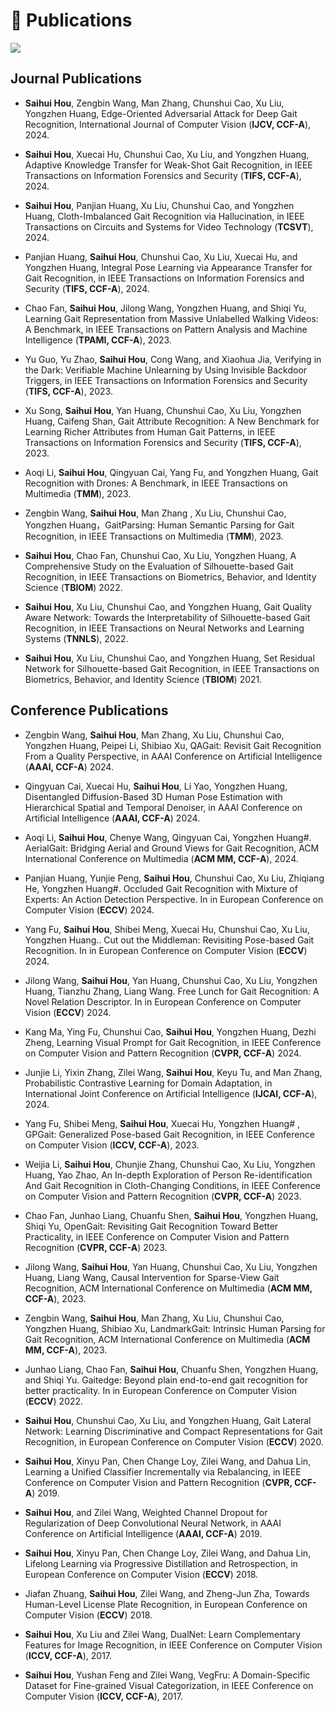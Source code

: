 
# 📝 Publications

<a href='https://scholar.google.com/citations?user=4FA6C0AAAAAJ'><img src="https://img.shields.io/endpoint?logo=Google%20Scholar&url=https%3A%2F%2Fcdn.jsdelivr.net%2Fgh%2FRayeRen%2Frayeren.github.io@google-scholar-stats%2Fgs_data_shieldsio.json&labelColor=f6f6f6&color=9cf&style=flat&label=citations"></a>

## Journal Publications 
- **Saihui Hou**, Zengbin Wang, Man Zhang, Chunshui Cao, Xu Liu, Yongzhen Huang, Edge-Oriented Adversarial Attack for Deep Gait Recognition, International Journal of Computer Vision (**IJCV, CCF-A**), 2024.

- **Saihui Hou**, Xuecai Hu, Chunshui Cao, Xu Liu, and Yongzhen Huang, Adaptive Knowledge Transfer for Weak-Shot Gait Recognition, in IEEE Transactions on Information Forensics and Security (**TIFS, CCF-A**), 2024.

- **Saihui Hou**, Panjian Huang, Xu Liu, Chunshui Cao, and Yongzhen Huang, Cloth-Imbalanced Gait Recognition via Hallucination, in IEEE Transactions on Circuits and Systems for Video Technology (**TCSVT**), 2024.

- Panjian Huang, **Saihui Hou**, Chunshui Cao, Xu Liu, Xuecai Hu, and Yongzhen Huang, Integral Pose Learning via Appearance Transfer for Gait Recognition, in IEEE Transactions on Information Forensics and Security (**TIFS, CCF-A**), 2024.

- Chao Fan, **Saihui Hou**, Jilong Wang, Yongzhen Huang, and Shiqi Yu, Learning Gait Representation from Massive Unlabelled Walking Videos: A Benchmark, in IEEE Transactions on Pattern Analysis and Machine Intelligence (**TPAMI, CCF-A**), 2023.

- Yu Guo, Yu Zhao, **Saihui Hou**, Cong Wang, and Xiaohua Jia, Verifying in the Dark: Verifiable Machine Unlearning by Using Invisible Backdoor Triggers, in IEEE Transactions on Information Forensics and Security (**TIFS, CCF-A**), 2023.

- Xu Song, **Saihui Hou**, Yan Huang, Chunshui Cao, Xu Liu, Yongzhen Huang, Caifeng Shan, Gait Attribute Recognition: A New Benchmark for Learning Richer Attributes from Human Gait Patterns, in IEEE Transactions on Information Forensics and Security (**TIFS, CCF-A**), 2023.

- Aoqi Li, **Saihui Hou**, Qingyuan Cai, Yang Fu, and Yongzhen Huang, Gait Recognition with Drones: A Benchmark, in IEEE Transactions on Multimedia (**TMM**), 2023.

- Zengbin Wang, **Saihui Hou**, Man Zhang , Xu Liu, Chunshui Cao, Yongzhen Huang，GaitParsing: Human Semantic Parsing for Gait Recognition, in IEEE Transactions on Multimedia (**TMM**), 2023.

-  **Saihui Hou**, Chao Fan, Chunshui Cao, Xu Liu, Yongzhen Huang, A Comprehensive Study on the Evaluation of Silhouette-based Gait Recognition, in IEEE Transactions on Biometrics, Behavior, and Identity Science (**TBIOM**) 2022.

-  **Saihui Hou**, Xu Liu, Chunshui Cao, and Yongzhen Huang, Gait Quality Aware Network: Towards the Interpretability of Silhouette-based Gait Recognition, in IEEE Transactions on Neural Networks and Learning Systems (**TNNLS**), 2022.

-  **Saihui Hou**, Xu Liu, Chunshui Cao, and Yongzhen Huang, Set Residual Network for Silhouette-based Gait Recognition, in IEEE Transactions on Biometrics, Behavior, and Identity Science (**TBIOM**) 2021.

## Conference Publications

-  Zengbin Wang, **Saihui Hou**, Man Zhang, Xu Liu, Chunshui Cao, Yongzhen Huang, Peipei Li, Shibiao Xu, QAGait: Revisit Gait Recognition From a Quality Perspective, in AAAI Conference on Artificial Intelligence (**AAAI, CCF-A**) 2024.

-  Qingyuan Cai, Xuecai Hu, **Saihui Hou**, Li Yao, Yongzhen Huang, Disentangled Diffusion-Based 3D Human Pose Estimation with Hierarchical Spatial and Temporal Denoiser, in AAAI Conference on Artificial Intelligence (**AAAI, CCF-A**) 2024.

-  Aoqi Li, **Saihui Hou**, Chenye Wang, Qingyuan Cai, Yongzhen Huang#. AerialGait: Bridging Aerial and Ground Views for Gait Recognition, ACM International Conference on Multimedia (**ACM MM, CCF-A**), 2024.

-  Panjian Huang, Yunjie Peng, **Saihui Hou**, Chunshui Cao, Xu Liu, Zhiqiang He, Yongzhen Huang#. Occluded Gait Recognition with Mixture of Experts: An Action Detection Perspective. In in European Conference on Computer Vision (**ECCV**) 2024.

-  Yang Fu, **Saihui Hou**, Shibei Meng, Xuecai Hu, Chunshui Cao, Xu Liu, Yongzhen Huang.. Cut out the Middleman: Revisiting Pose-based Gait Recognition. In in European Conference on Computer Vision (**ECCV**) 2024.

-  Jilong Wang, **Saihui Hou**, Yan Huang, Chunshui Cao, Xu Liu, Yongzhen Huang, Tianzhu Zhang, Liang Wang. Free Lunch for Gait Recognition: A Novel Relation Descriptor. In in European Conference on Computer Vision (**ECCV**) 2024.

-  Kang Ma, Ying Fu, Chunshui Cao, **Saihui Hou**, Yongzhen Huang, Dezhi Zheng, Learning Visual Prompt for Gait Recognition, in IEEE Conference on Computer Vision and Pattern Recognition (**CVPR, CCF-A**) 2024.

-  Junjie Li, Yixin Zhang, Zilei Wang, **Saihui Hou**, Keyu Tu, and Man Zhang, Probabilistic Contrastive Learning for Domain Adaptation, in International Joint Conference on Artificial Intelligence (**IJCAI, CCF-A**), 2024.

-  Yang Fu, Shibei Meng, **Saihui Hou**, Xuecai Hu, Yongzhen Huang# , GPGait: Generalized Pose-based Gait Recognition, in IEEE Conference on Computer Vision (**ICCV, CCF-A**), 2023.

-  Weijia Li, **Saihui Hou**, Chunjie Zhang, Chunshui Cao, Xu Liu, Yongzhen Huang, Yao Zhao, An In-depth Exploration of Person Re-identification And Gait Recognition in Cloth-Changing Conditions, in IEEE Conference on Computer Vision and Pattern Recognition (**CVPR, CCF-A**) 2023.

-  Chao Fan, Junhao Liang, Chuanfu Shen, **Saihui Hou**, Yongzhen Huang, Shiqi Yu, OpenGait: Revisiting Gait Recognition Toward Better Practicality, in IEEE Conference on Computer Vision and Pattern Recognition (**CVPR, CCF-A**) 2023.

-  Jilong Wang, **Saihui Hou**, Yan Huang, Chunshui Cao, Xu Liu, Yongzhen Huang, Liang Wang, Causal Intervention for Sparse-View Gait Recognition, ACM International Conference on Multimedia (**ACM MM, CCF-A**), 2023.

-  Zengbin Wang, **Saihui Hou**, Man Zhang, Xu Liu, Chunshui Cao, Yongzhen Huang, Shibiao Xu, LandmarkGait: Intrinsic Human Parsing for Gait Recognition, ACM International Conference on Multimedia (**ACM MM, CCF-A**), 2023.

-  Junhao Liang, Chao Fan, **Saihui Hou**, Chuanfu Shen, Yongzhen Huang, and Shiqi Yu. Gaitedge: Beyond plain end-to-end gait recognition for better practicality. In in European Conference on Computer Vision (**ECCV**) 2022.

-  **Saihui Hou**, Chunshui Cao, Xu Liu, and Yongzhen Huang, Gait Lateral Network: Learning Discriminative and Compact Representations for Gait Recognition, in European Conference on Computer Vision (**ECCV**) 2020.

-  **Saihui Hou**, Xinyu Pan, Chen Change Loy, Zilei Wang, and Dahua Lin, Learning a Unified Classifier Incrementally via Rebalancing, in IEEE Conference on Computer Vision and Pattern Recognition (**CVPR, CCF-A**) 2019.

-  **Saihui Hou**, and Zilei Wang, Weighted Channel Dropout for Regularization of Deep Convolutional Neural Network, in AAAI Conference on Artificial Intelligence (**AAAI, CCF-A**) 2019.

-  **Saihui Hou**, Xinyu Pan, Chen Change Loy, Zilei Wang, and Dahua Lin, Lifelong Learning via Progressive Distillation and Retrospection, in European Conference on Computer Vision (**ECCV**) 2018.

-  Jiafan Zhuang, **Saihui Hou**, Zilei Wang, and Zheng-Jun Zha, Towards Human-Level License Plate Recognition, in European Conference on Computer Vision (**ECCV**) 2018.

-  **Saihui Hou**, Xu Liu and Zilei Wang, DualNet: Learn Complementary Features for Image Recognition, in IEEE Conference on Computer Vision (**ICCV, CCF-A**), 2017.

-  **Saihui Hou**, Yushan Feng and Zilei Wang, VegFru: A Domain-Specific Dataset for Fine-grained Visual Categorization, in IEEE Conference on Computer Vision (**ICCV, CCF-A**), 2017.
